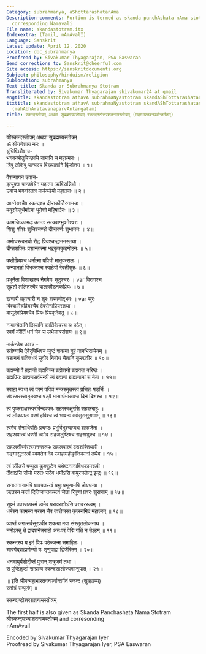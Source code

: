 ```yaml
---
Category: subrahmanya, aShottarashatanAma
Description-comments: Portion is termed as skanda panchAshata nAma stotram.  See 108
  corresponding Namavali
File name: skandastotram.itx
Indexextra: (Tamil, nAmAvalI)
Language: Sanskrit
Latest update: April 12, 2020
Location: doc_subrahmanya
Proofread by: Sivakumar Thyagarajan, PSA Easwaran
Send corrections to: Sanskrit@cheerful.com
Site access: https://sanskritdocuments.org
Subject: philosophy/hinduism/religion
Sublocation: subrahmanya
Text title: Skanda or Subrahmanya Stotram
Transliterated by: Sivakumar Thyagarajan shivakumar24 at gmail
engtitle: skandastotram athavA subrahmaNyastotram skandAShTottarashatanAmastotram
itxtitle: skandastotram athavA subrahmaNyastotram skandAShTottarashatanAmastotram
  (mahAbhAratavanaparvAntargatam)
title: स्कन्दस्तोत्रम् अथवा सुब्रह्मण्यस्तोत्रम् स्कन्दाष्टोत्तरशतनामस्तोत्रम् (महाभारतवनपर्वान्तर्गतम्)

---
```

  
 श्रीस्कन्दस्तोत्रम् अथवा सुब्रह्मण्यस्तोत्रम्   
ॐ श्रीगणेशाय नमः ।  
युधिष्ठिरौवाच-  
भगवन्श्रोतुमिच्छामि नामानि च महात्मनः ।  
त्रिषु लोकेषु यान्यस्य विख्यातानि द्विजोत्तम ॥ १॥  
  
वैशम्पायन उवाच-  
इत्युक्तः पाण्डवेयेन महात्मा ऋषिसन्निधौ ।  
उवाच भगवांस्तत्र मार्कण्डेयो महातपाः ॥ २॥  
  
आग्नेयश्चैव स्कन्दश्च दीप्तकीर्तिरनामयः ।  
मयूरकेतुर्धर्मात्मा भूतेशो महिषार्दनः ॥ ३॥  
  
कामजित्कामदः कान्तः सत्यवाग्भुवनेश्वरः ।  
शिशुः शीघ्रः शुचिश्चण्डो दीप्तवर्णः शुभाननः ॥ ४॥  
  
अमोघस्त्वनघो रौद्रः प्रियश्चन्द्राननस्तथा ।  
दीप्तशक्तिः प्रशान्तात्मा भद्रकुक्कुटमोहनः ॥ ५॥  
  
षष्ठीप्रियश्च धर्मात्मा पवित्रो मातृवत्सलः ।  
कन्याभर्ता विभक्तश्च स्वाहेयो रेवतीसुतः ॥ ६॥  
  
प्रभुर्नेता विशाखश्च नैगमेयः सुदुश्चरः ।  var  विरागश्च  
सुव्रतो ललितश्चैव बालक्रीडनकप्रियः ॥ ७॥  
  
खचारी ब्रह्मचारी च शूरः शरवणोद्भवः ।  var  सुरः  
विश्वामित्रप्रियश्चैव देवसेनाप्रियस्तथा ।  
वासुदेवप्रियश्चैव प्रियः प्रियकृदेवतु ॥ ८॥  
  
नामान्येतानि दिव्यानि कार्तिकेयस्य यः पठेत् ।  
स्वर्गं कीर्तिं धनं चैव स लभेन्नात्रसंशयः ॥ ९॥  
  
मार्कण्डेय उवाच -  
स्तोष्यामि देवैरृषिभिश्च जुष्टं शक्त्या गुहं नामभिरप्रमेयम् ।  
षडाननं शक्तिधरं सुवीर निबोध चैतानि कुरुप्रवीर ॥ १०॥  
  
ब्रह्मण्यो वै ब्रह्मजो ब्रह्मविच्च ब्रह्मेशयो ब्रह्मवतां वरिष्ठः ।  
ब्रह्मप्रियः ब्राह्मणसर्वमन्त्री त्वं ब्रह्मणां ब्राह्मणानां च नेता ॥ ११॥  
  
स्वाहा स्वधा त्वं परमं पवित्रं मन्त्रस्तुतस्त्वं प्रथितः षडर्चिः ।  
संवत्सरस्त्वमृतवश्च षड्वै मासार्धमासाश्च दिनं दिशश्च ॥ १२॥  
  
त्वं पुष्कराक्षस्त्वरविन्दवक्त्रः सहस्रचक्षुरसि सहस्रबाहुः ।  
त्वं लोकपालः परमं हविश्च त्वं भावनः सर्वसुरासुराणाम् ॥ १३॥  
  
त्वमेव सेनाधिपतिः प्रचण्डः प्रभुर्विभुश्चाप्यथ शक्रजेता ।  
सहस्रपात्त्वं धरणी त्वमेव सहस्रतुष्टिश्च सहस्रभुक्च ॥ १४॥  
  
सहस्रशीर्ष्णस्त्वमनन्तरूपः सहस्रपात्त्वं दशशक्तिधारी ।  
गङ्गासुतस्त्वं स्वमतेन देव स्वाहामहीकृत्तिकानां तथैव ॥ १५॥  
  
त्वं क्रीडसे षण्मुख कुक्कुटेन यथेष्टनानाविधकामरूपी ।  
दीक्षाऽसि सोमो मरुतः सदैव धर्मोऽसि वायुरचलेन्द्र इन्द्रः ॥ १६॥  
  
सनातनानामपि शाश्वतस्त्वं प्रभुः प्रभूणामपि चोग्रधन्वा ।  
ऋतस्य कर्ता दितिजान्तकस्त्वं जेता रिपूणां प्रवरः सुराणाम् ॥ १७॥  
  
सूक्ष्मं तपस्तत्परमं त्वमेव परावरज्ञोऽसि परावरस्त्वम् ।  
धर्मस्य कामस्य परस्य चैव त्वत्तेजसा कृत्स्नमिदं महात्मन् ॥ १८॥  
  
व्याप्तं जगत्सर्वसुरप्रवीर शक्त्या मया संस्तुतलोकनाथ ।  
नमोऽस्तु ते द्वादशनेत्रबाहो अतःपरं वेद्मि गतिं न तेऽहम् ॥ १९॥  
  
स्कन्दस्य य इदं विप्रः पठेज्जन्म समाहितः ।  
श्रावयेद्ब्राह्मणेभ्यो यः शृणुयाद्वा द्विजेरितम् ॥ २०॥  
  
धनमायुर्यशोदीप्तं पुत्रान् शत्रुजयं तथा ।  
स पुष्टितुष्टी सम्प्राप्य स्कन्दसालोक्यमाप्नुयात् ॥ २१॥  
  
॥ इति श्रीमन्महाभारतवनपर्वान्तर्गतं स्कन्द (सुब्रह्मण्य)  
              स्तोत्रं सम्पूर्णम् ॥  
  
स्कन्दाष्टोत्तरशतनामस्तोत्रम्  
  
The first half is also given as Skanda Panchashata Nama Stotram  
श्रीस्कन्दपञ्चाशतनामस्तोत्रम् and corresonding  
nAmAvalI  
  
Encoded by Sivakumar Thyagarajan Iyer  
Proofread by Sivakumar Thyagarajan Iyer, PSA Easwaran  
  
